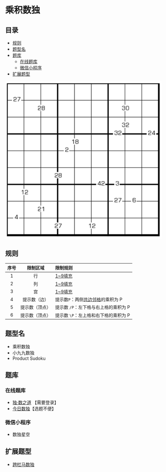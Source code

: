 # 乘积数独
<!-- START doctoc generated TOC please keep comment here to allow auto update -->
<!-- DON'T EDIT THIS SECTION, INSTEAD RE-RUN doctoc TO UPDATE -->
## 目录

- [规则](#%E8%A7%84%E5%88%99)
- [题型名](#%E9%A2%98%E5%9E%8B%E5%90%8D)
- [题库](#%E9%A2%98%E5%BA%93)
  - [在线题库](#%E5%9C%A8%E7%BA%BF%E9%A2%98%E5%BA%93)
  - [微信小程序](#%E5%BE%AE%E4%BF%A1%E5%B0%8F%E7%A8%8B%E5%BA%8F)
- [扩展题型](#%E6%89%A9%E5%B1%95%E9%A2%98%E5%9E%8B)

<!-- END doctoc generated TOC please keep comment here to allow auto update -->

![题](../../../../images/sudoku/乘积数独.png)

## 规则

| 序号  |  限制区域   | 限制规则                   |
|:---:|:-------:|:-----------------------|
|  1  |    行    | [1~9填充]                |
|  2  |    列    | [1~9填充]                |
|  3  |    宫    | [1~9填充]                |
|  4  | 提示数（边）  | 提示数`P`：两侧[共边邻格]的乘积为 P  |
|  5  | 提示数（顶点） | 提示数 `/P`：左下格与右上格的乘积为 P |
|  6  | 提示数（顶点） | 提示数 `\P`：左上格和右下格的乘积为 P |

## 题型名

- 乘积数独
- 小九九数独
- Product Sudoku

## 题库

### 在线题库

- [独·数之道](http://www.sudokufans.org.cn/lx/game.index.php?type=99) 【需要登录】
- [今日数独]【选题不便】

### 微信小程序

- 数独星空

## 扩展题型

- [跨栏马数独](../../混合类/跨栏马数独.md)

[1~9填充]: ../../../../rules/rules.md#1to9填充

[共边邻格]: ../../../../rules/rules.md#共边邻格

[今日数独]: https://cn.sudoku.today/g-products-sudoku/
